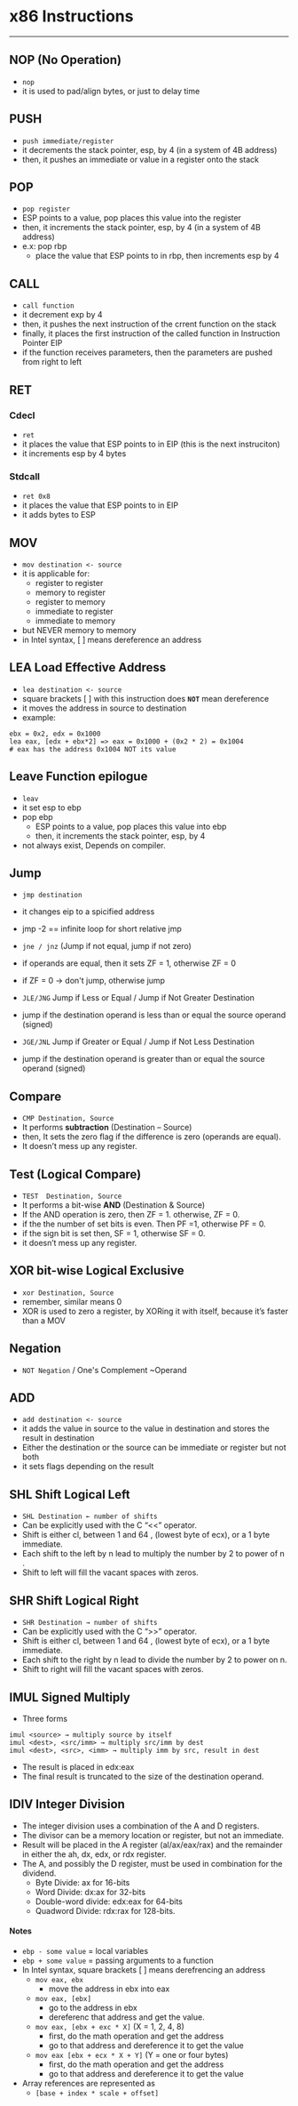 # x86 Instructions
* * *

## NOP (No Operation)
- `nop`
- it is used to pad/align bytes, or just to delay time

## PUSH
- `push immediate/register`
- it decrements the stack pointer, esp, by 4 (in a system of 4B address)
- then, it pushes an immediate or value in a register onto the stack

## POP
- `pop register`
- ESP points to a value, pop places this value into the register 
- then, it increments the stack pointer, esp, by 4 (in a system of 4B address)
- e.x: pop rbp
	- place the value that ESP points to in rbp, then increments esp by 4

## CALL
- `call function`
- it decrement exp by 4
- then, it pushes the next instruction of the crrent function on the stack
- finally, it places the first instruction of the called function in Instruction Pointer EIP
- if the function receives parameters, then the parameters are pushed from right to left

## RET
### Cdecl
- `ret`
- it places the value that ESP points to in EIP (this is the next instruciton)
- it increments esp by 4 bytes

### Stdcall
- `ret 0x8`
- it places the value that ESP points to in EIP
- it adds bytes to ESP

## MOV
- `mov destination <- source`
- it is applicable for:
	-  register to register
	-  memory to register
	-  register to memory
	-  immediate to register
	-  immediate to memory
-  but NEVER memory to memory
-  in Intel syntax, [ ] means dereference an address

## LEA Load Effective Address
- `lea destination <- source`
- square brackets [ ] with this instruction does **`NOT`** mean dereference
- it moves the address in source to destination
- example:
```
ebx = 0x2, edx = 0x1000
lea eax, [edx + ebx*2] => eax = 0x1000 + (0x2 * 2) = 0x1004
# eax has the address 0x1004 NOT its value
```

## Leave Function epilogue
- `leav`
- it set esp to ebp
- pop ebp
	- ESP points to a value, pop places this value into ebp 
	- then, it increments the stack pointer, esp, by 4
- not always exist, Depends on compiler.

## Jump
- `jmp destination`
- it changes eip to a spicified address
- jmp -2 == infinite loop for short relative jmp

- `jne / jnz` (Jump if not equal, jump if not zero)
- if operands are equal, then it sets ZF = 1, otherwise ZF = 0
- if ZF = 0 -> don't jump, otherwise jump

- `JLE/JNG` Jump if Less or Equal / Jump if Not Greater Destination
- jump if the destination operand is less than or equal the source operand (signed)

- `JGE/JNL` Jump if Greater or Equal / Jump if Not Less Destination
- jump if the destination operand is greater than or equal the source operand (signed)

## Compare
- `CMP Destination, Source`
- It performs **subtraction** (Destination – Source)
- then, It sets the zero flag if the difference is zero (operands are equal).
- It doesnʼt mess up any register.


## Test (Logical Compare)
- `TEST  Destination, Source`
- It performs a bit-wise **AND** (Destination & Source)
- If the AND operation is zero, then ZF = 1. otherwise, ZF = 0.
- if the the number of set bits is even. Then PF =1, otherwise PF = 0.
- if the sign bit is set then, SF = 1, otherwise SF = 0.
- it doesnʼt mess up any register.

## XOR bit-wise Logical Exclusive
- `xor Destination, Source`
- remember, similar means 0
- XOR is used to zero a register, by XORing it with itself, because itʼs faster than a MOV

## Negation
- `NOT Negation` / One's Complement ~Operand

## ADD
- `add destination <- source`
- it adds the value in source to the value in destination and stores the result in destination
- Either the destination or the source can be immediate or register but not both
- it sets flags depending on the result


## SHL Shift Logical Left
- `SHL Destination ← number of shifts`
- Can be explicitly used with the C “<<” operator.
- Shift is either cl, between 1 and 64 , (lowest byte of ecx), or a 1 byte immediate.
- Each shift to the left by n lead to multiply the number by 2 to power of n .
- Shift to left will fill the vacant spaces with zeros.

## SHR Shift Logical Right
- `SHR Destination → number of shifts`
- Can be explicitly used with the C “>>” operator.
- Shift is either cl, between 1 and 64 , (lowest byte of ecx), or a 1 byte immediate.
- Each shift to the right by n lead to divide the number by 2 to power on n.
- Shift to right will fill the vacant spaces with zeros.


## IMUL Signed Multiply
- Three forms
```
imul <source> → multiply source by itself
imul <dest>, <src/imm> → multiply src/imm by dest
imul <dest>, <src>, <imm> → multiply imm by src, result in dest
```
- The result is placed in edx:eax
- The final result is truncated to the size of the destination operand.


## IDIV Integer Division
- The integer division uses a combination of the A and D registers.
- The divisor can be a memory location or register, but not an immediate.
- Result will be placed in the A register (al/ax/eax/rax) and the remainder in either the ah, dx, edx, or rdx register.
- The A, and possibly the D register, must be used in combination for the dividend.
	- Byte Divide: ax for 16-bits
	- Word Divide: dx:ax for 32-bits
	- Double-word divide: edx:eax for 64-bits
	- Quadword Divide: rdx:rax for 128-bits.


#### Notes
- `ebp - some value` = local variables
- `ebp + some value` = passing arguments to a function
- In Intel syntax, square brackets [ ] means derefrencing an address
	- `mov eax, ebx`
		- move the address in ebx into eax
	- `mov eax, [ebx]` 
		- go to the address in ebx
		- dereferenc that address and get the value.
	- `mov eax, [ebx + exc * X]` (X = 1, 2, 4, 8)
		- first, do the math operation and get the address
		- go to that address and dereference it to get the value
	- `mov eax [ebx + ecx * X + Y]` (Y = one or four bytes)
		- first, do the math operation and get the address
		- go to that address and dereference it to get the value
- Array references are represented as 
	- `[base + index * scale + offset]`
